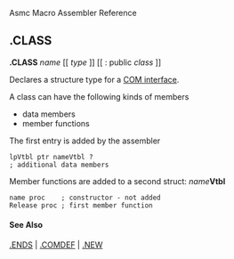 Asmc Macro Assembler Reference

## .CLASS

**.CLASS** _name_ [[ _type_ ]] [[ : public _class_ ]]

Declares a structure type for a [COM interface](https://en.wikipedia.org/wiki/Component_Object_Model).

A class can have the following kinds of members

  - data members
  - member functions

The first entry is added by the assembler
```assembly
lpVtbl ptr nameVtbl ?
; additional data members
```
Member functions are added to a second struct: _name_**Vtbl**
```assembly
name proc    ; constructor - not added
Release proc ; first member function
```

#### See Also

[.ENDS](dot_ends.md) | [.COMDEF](dot_comdef.md) | [.NEW](dot_new.md)
